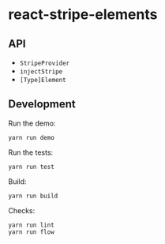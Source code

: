 # react-stripe-elements

## API

- `StripeProvider`
- `injectStripe`
- `[Type]Element`

## Development

Run the demo:

    yarn run demo

Run the tests:

    yarn run test

Build:

    yarn run build

Checks:

    yarn run lint
    yarn run flow
